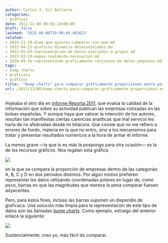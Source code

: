 ```yaml
---
author: Carlos J. Gil Bellosta
categories:
- gráficos
date: 2011-11-08 06:56:14+00:00
draft: false
lastmod: '2025-04-06T19:00:44.461623'
related:
- 2014-11-19-dime-que-quieres-comparar-con-que.md
- 2012-04-23-graficos-dinamita-desaconsejados.md
- 2012-05-03-representacion-de-datos-asociados-a-grupos.md
- 2013-03-19-mapas-realmente-necesarios.md
- 2010-09-16-representando-graficamente-conjuntos-de-datos-pequenos.md
tags:
- bump charts
- graficaca
- gráficos
title: '"Bump charts" para comparar gráficamente proporciones entre periodos'
url: /2011/11/08/bump-charts-para-comparar-graficamente-proporciones-entre-periodos/
---
```


Hojeaba el otro día en [informe Reporta 2011](http://informereporta.es/), que evalúa la calidad de la información que sobre su actividad publican las empresas cotizadas en las bolsas españolas. Y aunque haya que valorar la intención de los autores, resultan tan manifiestas ciertas carencias analíticas que mal servicio les haría de no afeárselas desde mi bitácora. Que conste que no me refiero a errores de fondo, materia en la que no entro, sino a los mecanismos para tratar y presentar resultados numéricos a la hora de armar el informe.

La menos grave —la que lo es más la pospongo para otra ocasión— es la de los recursos gráficos. Nos regalan esta gráfica

[![](/wp-uploads/2011/11/comparacion_grupos_dos_periodos.png#center)
](/wp-uploads/2011/11/comparacion_grupos_dos_periodos.png#center)

en la que se compara la proporción de empresas dentro de las categorías A, B, C y D en dos periodos distintos. Por algún motivo prefieren representar los datos utilizando coordenadas polares en lugar de, como poco, barras en que las magnitudes que merece la pena comparar fuesen adyacentes.

Pero, para estos fines, incluso las barras suponen un dispendio de graficaca. Una solución más limpia para la representación de este tipo de datos son las llamadas _[bump charts](http://processtrends.com/toc_bumps_charts.htm)_. Como ejemplo, extraigo del anterior enlace la siguiente:


[![](/wp-uploads/2011/11/bump_chart.png#center)
](/wp-uploads/2011/11/bump_chart.png#center)



Sustancialmente, creo yo, más fácil de comparar.